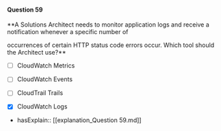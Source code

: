 #### Question  59


**A Solutions Architect needs to monitor application logs and receive a notification whenever a specific number of

occurrences of certain HTTP status code errors occur. Which tool should the Architect use?**


- [ ] CloudWatch Metrics


- [ ] CloudWatch Events


- [ ] CloudTrail Trails


- [x] CloudWatch Logs



- hasExplain:: [[explanation_Question  59.md]]